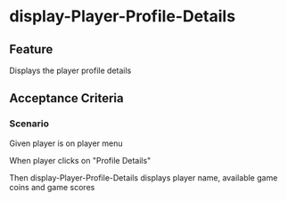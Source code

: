 # display-Player-Profile-Details

## Feature

Displays the player profile details

## Acceptance Criteria

### Scenario

Given player is on player menu

When player clicks on "Profile Details"

Then display-Player-Profile-Details displays
player name, available game coins and game scores
